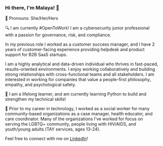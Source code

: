 ### Hi there, I'm Malaya! 👋

🌺 Pronouns: She/Her/Hers

🔍 I am currently #OpenToWork! I am a cybersecurity junior professional with a passion for governance, risk, and compliance.

In my previous role I worked as a customer success manager, and I have 2 years of customer-facing experience providing helpdesk and product support for B2B SaaS startups. 

I am a highly analytical and data-driven individual who thrives in fast-paced, results-oriented environments. I enjoy working collaboratively and building strong relationships with cross-functional teams and all stakeholders. I am interested in working for companies that value a people-first philosophy, empathy, and psychological safety.

🌱 I am a lifelong learner, and am currently learning Python to build and strengthen my technical skills!

🌷 Prior to my career in technology, I worked as a social worker for many community-based organizations as a case manager, health educator, and care coordinator. Many of the organizations I've worked for focus on serving the LGBTQ+ community, people living with HIV/AIDS, and youth/young adults (TAY services, ages 13-24).

Feel free to connect with me on [LinkedIn](https://www.linkedin.com/in/malaya-m/)!
